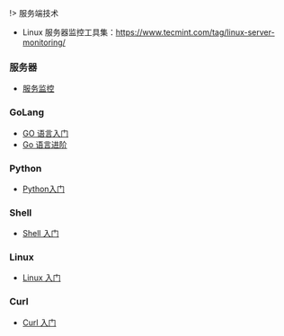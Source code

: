 

!> 服务端技术

- Linux 服务器监控工具集：<https://www.tecmint.com/tag/linux-server-monitoring/> 



### 服务器

- [服务监控](/服务端技术/服务器/服务监控.md) 

### GoLang

- [GO 语言入门](/服务端技术/GoLang/1.Go语言入门.md)  
- [Go 语言进阶](/服务端技术/GoLang/1.Go语言入门.md) 

### Python

- [Python入门](/服务端技术/Python/Python入门.md) 

### Shell

- [Shell 入门](/服务端技术/Shell/Shell入门.md)    

### Linux

- [Linux 入门](/服务端技术/Linux/Linux入门.md) 

### Curl

- [Curl 入门](/服务端技术/Curl/Curl入门.md) 